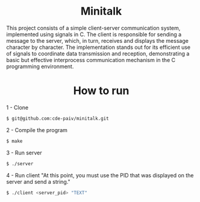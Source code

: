 <h1 align="center"> <br> Minitalk </br></h1>

This project consists of a simple client-server communication system, implemented using signals in C. The client is responsible for sending a message to the server, which, in turn, receives and displays the message character by character. The implementation stands out for its efficient use of signals to coordinate data transmission and reception, demonstrating a basic but effective interprocess communication mechanism in the C programming environment.

<div align="center">
	<h1>How to run</h1>
</div>

1 - Clone

```bash
$ git@github.com:cde-paiv/minitalk.git
```

2 - Compile the program

```bash
$ make
```

3 - Run server

```bash
$ ./server
```

4 - Run client
"At this point, you must use the PID that was displayed on the server and send a string."
```bash
$ ./client <server_pid> "TEXT"
```
<br>
